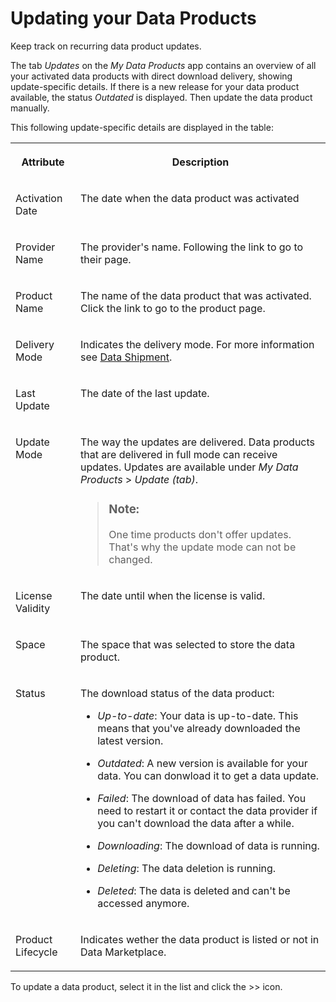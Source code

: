 <!-- loio0906a2fa39ba45838f33aa2f7f3403d5 -->

# Updating your Data Products

Keep track on recurring data product updates.

The tab *Updates* on the *My Data Products* app contains an overview of all your activated data products with direct download delivery, showing update-specific details. If there is a new release for your data product available, the status *Outdated* is displayed. Then update the data product manually.

This following update-specific details are displayed in the table:


<table>
<tr>
<th valign="top">

Attribute



</th>
<th valign="top">

Description



</th>
</tr>
<tr>
<td valign="top">

Activation Date



</td>
<td valign="top">

The date when the data product was activated



</td>
</tr>
<tr>
<td valign="top">

Provider Name



</td>
<td valign="top">

The provider's name. Following the link to go to their page.



</td>
</tr>
<tr>
<td valign="top">

Product Name



</td>
<td valign="top">

The name of the data product that was activated. Click the link to go to the product page.



</td>
</tr>
<tr>
<td valign="top">

Delivery Mode



</td>
<td valign="top">

Indicates the delivery mode. For more information see [Data Shipment](data-shipment-837e749.md).



</td>
</tr>
<tr>
<td valign="top">

Last Update



</td>
<td valign="top">

The date of the last update.



</td>
</tr>
<tr>
<td valign="top">

Update Mode



</td>
<td valign="top">

The way the updates are delivered. Data products that are delivered in full mode can receive updates. Updates are available under *My Data Products* \> *Update \(tab\)*.

> ### Note:  
> One time products don't offer updates. That's why the update mode can not be changed.



</td>
</tr>
<tr>
<td valign="top">

License Validity



</td>
<td valign="top">

The date until when the license is valid.



</td>
</tr>
<tr>
<td valign="top">

Space



</td>
<td valign="top">

The space that was selected to store the data product.



</td>
</tr>
<tr>
<td valign="top">

Status



</td>
<td valign="top">

The download status of the data product:

-   *Up-to-date*: Your data is up-to-date. This means that you've already downloaded the latest version.

-   *Outdated*: A new version is available for your data. You can donwload it to get a data update.
-   *Failed*: The download of data has failed. You need to restart it or contact the data provider if you can't download the data after a while.
-   *Downloading*: The download of data is running.
-   *Deleting*: The data deletion is running.
-   *Deleted*: The data is deleted and can't be accessed anymore.



</td>
</tr>
<tr>
<td valign="top">

Product Lifecycle



</td>
<td valign="top">

Indicates wether the data product is listed or not in Data Marketplace.



</td>
</tr>
</table>

To update a data product, select it in the list and click the \>\> icon.


